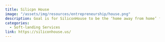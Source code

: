 ```yaml
---
title: Silicpn House
image: "/assets/img/resources/entrepreneurship/house.png"
description: Goal is for SiliconHouse to be the ‘home away from home’ for select visiting professionals and students around the world. I have helped more than 200 startups find their paths to success through my network and introductions to key players in the industry
categories:
  - Soft-landing Services
link: https://siliconhouse.us/
---
```

